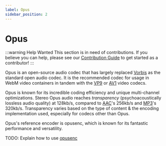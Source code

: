 ```yaml
---
label: Opus
sidebar_position: 2
---
```


# Opus

:::warning Help Wanted
This section is in need of contributions. If you believe you can help, please see our [Contribution Guide](../contribution-guide.md) to get started as a contributor!
:::

Opus is an open-source audio codec that has largely replaced [Vorbis](../audio/vorbis.md) as the standard open audio codec. It is the recommended codec for usage in WebM video containers in tandem with the [VP9](../video/VP9.md) or [AV1](../video/AV1.md) video codecs.

Opus is known for its incredible coding efficiency and unique multi-channel optimizations. Stereo Opus audio reaches *transparency* (psychoacoustically lossless audio quality) at 128kb/s, compared to [AAC](../audio/AAC.md)'s 256kb/s and [MP3](../audio/MP3.md)'s 320kb/s. Transparency varies based on the type of content & the encoding implementation used, especially for codecs other than Opus.

Opus's reference encoder is opusenc, which is known for its fantastic performance and versatility.

TODO: Explain how to use [opusenc](https://wiki.xiph.org/Opus_Recommended_Settings)